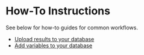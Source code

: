 # How-To Instructions

See below for how-to guides for common workflows.

- [Upload results to your database](how-to/put-result.md)
- [Add variables to your database](how-to/put-variable.md)
